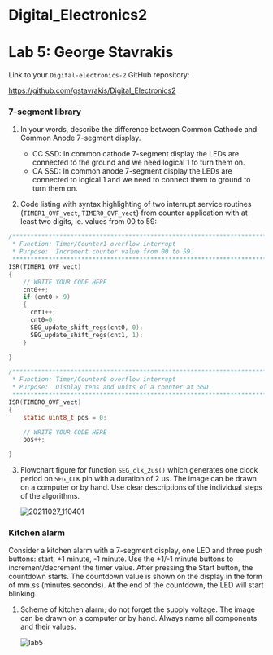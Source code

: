# Digital_Electronics2
# Lab 5: George Stavrakis

Link to your `Digital-electronics-2` GitHub repository:

https://github.com/gstavrakis/Digital_Electronics2


### 7-segment library

1. In your words, describe the difference between Common Cathode and Common Anode 7-segment display.
   * CC SSD: In common cathode 7-segment display the LEDs are connected to the ground and we need logical 1 to turn them on.
   * CA SSD: In common anode 7-segment display the LEDs are connected to logical 1 and we need to connect them to ground to turn them on.

2. Code listing with syntax highlighting of two interrupt service routines (`TIMER1_OVF_vect`, `TIMER0_OVF_vect`) from counter application with at least two digits, ie. values from 00 to 59:

```c
/**********************************************************************
 * Function: Timer/Counter1 overflow interrupt
 * Purpose:  Increment counter value from 00 to 59.
 **********************************************************************/
ISR(TIMER1_OVF_vect)
{
    // WRITE YOUR CODE HERE
    cnt0++;
    if (cnt0 > 9)
    {
      cnt1++;
      cnt0=0;
      SEG_update_shift_regs(cnt0, 0);
      SEG_update_shift_regs(cnt1, 1);
    }

}
```

```c
/**********************************************************************
 * Function: Timer/Counter0 overflow interrupt
 * Purpose:  Display tens and units of a counter at SSD.
 **********************************************************************/
ISR(TIMER0_OVF_vect)
{
    static uint8_t pos = 0;

    // WRITE YOUR CODE HERE
    pos++;

}
```

3. Flowchart figure for function `SEG_clk_2us()` which generates one clock period on `SEG_CLK` pin with a duration of 2&nbsp;us. The image can be drawn on a computer or by hand. Use clear descriptions of the individual steps of the algorithms.

   ![20211027_110401](https://user-images.githubusercontent.com/91612258/139036206-a7fd6987-c3d6-47e7-85d9-42bdd7fa43cd.jpg)



### Kitchen alarm

Consider a kitchen alarm with a 7-segment display, one LED and three push buttons: start, +1 minute, -1 minute. Use the +1/-1 minute buttons to increment/decrement the timer value. After pressing the Start button, the countdown starts. The countdown value is shown on the display in the form of mm.ss (minutes.seconds). At the end of the countdown, the LED will start blinking.

1. Scheme of kitchen alarm; do not forget the supply voltage. The image can be drawn on a computer or by hand. Always name all components and their values.

   ![lab5](https://user-images.githubusercontent.com/91612258/139036282-d60639b3-d37e-4e23-9c2f-e25dc16bdc69.png)

